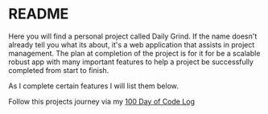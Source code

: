 # README

Here you will find a personal project called Daily Grind. If the name doesn't already tell you what its about, it's a web application that assists in project management. The plan at completion of the project is for it for be a scalable robust app with many important features to help a project be successfully completed from start to finish.

As I complete certain features I will list them below.

<!-- Things you may want to cover: -->

<!-- * Admin and User functionality -->


Follow this projects journey via my [100 Day of Code Log](https://github.com/caydn/100-days-of-code)
